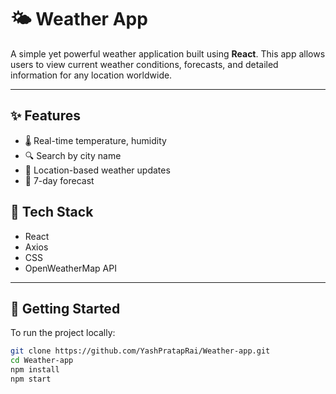 # 🌤️ Weather App

A simple yet powerful weather application built using **React**. This app allows users to view current weather conditions, forecasts, and detailed information for any location worldwide.

---


## ✨ Features

- 🌡️ Real-time temperature, humidity
- 🔍 Search by city name
- 📍 Location-based weather updates
- 📅 7-day forecast


## 🧰 Tech Stack

- React
- Axios
- CSS
- OpenWeatherMap API

---

## 🚀 Getting Started

To run the project locally:

```bash
git clone https://github.com/YashPratapRai/Weather-app.git
cd Weather-app
npm install
npm start
